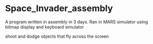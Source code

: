 # Space_Invader_assembly

A program written in assembly in 3 days. 
Ran in MARS simulator using bitmap display and keyboard simulator

shoot and dodge objects that fly across the screen
